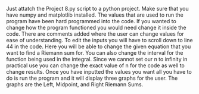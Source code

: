 Just attatch the Project 8.py script to a python project. 
Make sure that you have numpy and matplotlib installed.
The values that are used to run the program have been hard programmed into the code.
If you wanted to change how the program functioned you would need change it inside the code.
There are comments added where the user can change values for ease of understanding.
To edit the inputs you will have to scroll down to line 44 in the code.
Here you will be able to change the given equation that you want to find a Riemann sum for.
You can also change the interval for the function being used in the integral.
Since we cannot set our n to infinity in practical use you can change the exact value of n for the code as well to change results.
Once you have inputted the values you want all you have to do is run the program and it will display three graphs for the user.
The graphs are the Left, Midpoint, and Right Riemann Sums.